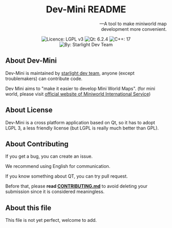 <h1 align="center" style="text-align: center;">Dev-Mini README</h1>

<p align="right" style="text-align: right;">—A tool to make miniworld map<br/>development more convenient.</p>

<div align="center" style="text-align: center;">
  <img alt="Licence: LGPL v3" src="https://img.shields.io/badge/licence-LGPL%20v3-red"/>
  <img alt="Qt: 6.2.4" src="https://img.shields.io/badge/Qt-6.2.4-brightgreen"/>
  <img alt="C++: 17" src="https://img.shields.io/badge/C%2B%2B-17-brightgreen"/>
  <br/>
  <img alt="By: Starlight Dev Team" src="https://img.shields.io/badge/by-Starlight%20Dev%20Team-blue"/>
</div>

## About Dev-Mini

Dev-Mini is maintained by [starlight dev team](https://github.com/orgs/Starlight-Dev-Team), anyone (except troublemakers) can contribute code.

Dev Mini aims to "make it easier to develop Mini World Maps". (for mini world, please visit [official website of Miniworld International Service](http://www.miniworldgame.com/ ))

## About License

Dev-Mini is a cross platform application based on Qt, so it has to adopt LGPL 3, a less friendly license (but LGPL is really much better than GPL).

## About Contributing

If you get a bug, you can create an issue.

We recommend using English for communication.

If you know something about QT, you can try pull request.

Before that, please **read [CONTRIBUTING.md](./CONTRIBUTING.md)** to avoid deleting your submission since it is considered meaningless.

## About this file

This file is not yet perfect, welcome to add.